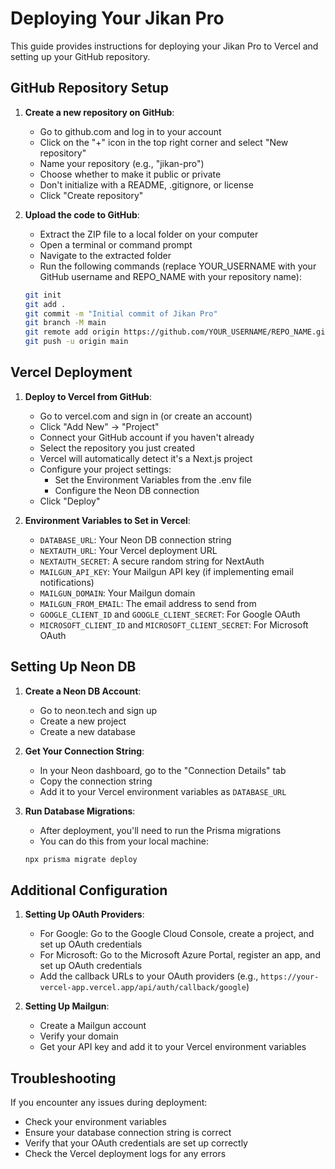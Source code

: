 # Deploying Your Jikan Pro

This guide provides instructions for deploying your Jikan Pro to Vercel and setting up your GitHub repository.

## GitHub Repository Setup

1. **Create a new repository on GitHub**:
   - Go to github.com and log in to your account
   - Click on the "+" icon in the top right corner and select "New repository"
   - Name your repository (e.g., "jikan-pro")
   - Choose whether to make it public or private
   - Don't initialize with a README, .gitignore, or license
   - Click "Create repository"

2. **Upload the code to GitHub**:
   - Extract the ZIP file to a local folder on your computer
   - Open a terminal or command prompt
   - Navigate to the extracted folder
   - Run the following commands (replace YOUR_USERNAME with your GitHub username and REPO_NAME with your repository name):

   ```bash
   git init
   git add .
   git commit -m "Initial commit of Jikan Pro"
   git branch -M main
   git remote add origin https://github.com/YOUR_USERNAME/REPO_NAME.git
   git push -u origin main
   ```

## Vercel Deployment

1. **Deploy to Vercel from GitHub**:
   - Go to vercel.com and sign in (or create an account)
   - Click "Add New" → "Project"
   - Connect your GitHub account if you haven't already
   - Select the repository you just created
   - Vercel will automatically detect it's a Next.js project
   - Configure your project settings:
     - Set the Environment Variables from the .env file
     - Configure the Neon DB connection
   - Click "Deploy"

2. **Environment Variables to Set in Vercel**:
   - `DATABASE_URL`: Your Neon DB connection string
   - `NEXTAUTH_URL`: Your Vercel deployment URL
   - `NEXTAUTH_SECRET`: A secure random string for NextAuth
   - `MAILGUN_API_KEY`: Your Mailgun API key (if implementing email notifications)
   - `MAILGUN_DOMAIN`: Your Mailgun domain
   - `MAILGUN_FROM_EMAIL`: The email address to send from
   - `GOOGLE_CLIENT_ID` and `GOOGLE_CLIENT_SECRET`: For Google OAuth
   - `MICROSOFT_CLIENT_ID` and `MICROSOFT_CLIENT_SECRET`: For Microsoft OAuth

## Setting Up Neon DB

1. **Create a Neon DB Account**:
   - Go to neon.tech and sign up
   - Create a new project
   - Create a new database

2. **Get Your Connection String**:
   - In your Neon dashboard, go to the "Connection Details" tab
   - Copy the connection string
   - Add it to your Vercel environment variables as `DATABASE_URL`

3. **Run Database Migrations**:
   - After deployment, you'll need to run the Prisma migrations
   - You can do this from your local machine:
   ```bash
   npx prisma migrate deploy
   ```

## Additional Configuration

1. **Setting Up OAuth Providers**:
   - For Google: Go to the Google Cloud Console, create a project, and set up OAuth credentials
   - For Microsoft: Go to the Microsoft Azure Portal, register an app, and set up OAuth credentials
   - Add the callback URLs to your OAuth providers (e.g., `https://your-vercel-app.vercel.app/api/auth/callback/google`)

2. **Setting Up Mailgun**:
   - Create a Mailgun account
   - Verify your domain
   - Get your API key and add it to your Vercel environment variables

## Troubleshooting

If you encounter any issues during deployment:
- Check your environment variables
- Ensure your database connection string is correct
- Verify that your OAuth credentials are set up correctly
- Check the Vercel deployment logs for any errors
